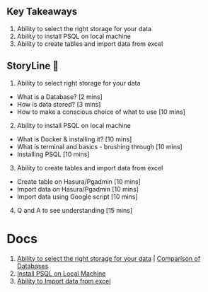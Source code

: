 ## Key Takeaways

1. Ability to select the right storage for your data 
2. Ability to install PSQL on local machine
3. Ability to create tables and import data from excel

## StoryLine 📖
1. Ability to select right storage for your data
- What is a Database? [2 mins]
- How is data stored? [3 mins]
- How to make a conscious choice of what to use [10 mins]

2. Ability to install PSQL on local machine
- What is Docker & installing it? [10 mins]
- What is terminal and basics - brushing through [10 mins]
- Installing PSQL [10 mins]

3. Ability to create tables and import data from excel
- Create table on Hasura/Pgadmin [10 mins]
- Import data on Hasura/Pgadmin [10 mins]
- Import data using Google script [10 mins]

4. Q and A to see understanding [15 mins]

# Docs
1. [Ability to select the right storage for your data](https://docs.google.com/presentation/d/10wzRMBT0a2GmqrLZ18t23hG_KfB5iPVqV5mFBiN0QVU) | [Comparison of Databases](https://docs.google.com/spreadsheets/d/1jBnI8Cn7t5eKWQgEHCPz2fr-CJl-wDKTLZSo94sD6oU/)
3. [Install PSQL on Local Machine](https://github.com/Samagra-Development/X-Series/blob/main/X1/Prerequisites.md)
4. [Ability to Import data from excel](https://github.com/Samagra-Development/X-Series/blob/main/X1/ImportingDataFromSheet.md)
